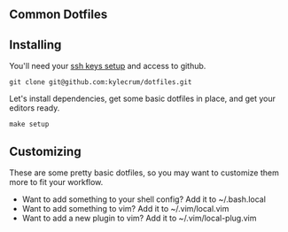Common Dotfiles
---
## Installing
You'll need your [ssh keys setup](https://help.github.com/articles/connecting-to-github-with-ssh/) and access to github.

`git clone git@github.com:kylecrum/dotfiles.git`

Let's install dependencies, get some basic dotfiles in place, and get your editors ready.

`make setup`

## Customizing
These are some pretty basic dotfiles, so you may want to customize them more to fit your workflow.

* Want to add something to your shell config? Add it to ~/.bash.local
* Want to add something to vim? Add it to ~/.vim/local.vim
* Want to add a new plugin to vim? Add it to ~/.vim/local-plug.vim
